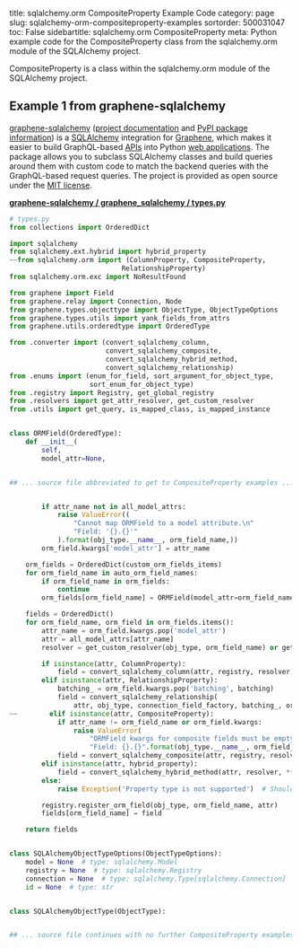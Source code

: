 title: sqlalchemy.orm CompositeProperty Example Code
category: page
slug: sqlalchemy-orm-compositeproperty-examples
sortorder: 500031047
toc: False
sidebartitle: sqlalchemy.orm CompositeProperty
meta: Python example code for the CompositeProperty class from the sqlalchemy.orm module of the SQLAlchemy project.


CompositeProperty is a class within the sqlalchemy.orm module of the SQLAlchemy project.


## Example 1 from graphene-sqlalchemy
[graphene-sqlalchemy](https://github.com/graphql-python/graphene-sqlalchemy)
([project documentation](https://docs.graphene-python.org/projects/sqlalchemy/en/latest/)
and
[PyPI package information](https://pypi.org/project/graphene-sqlalchemy/))
is a [SQLAlchemy](/sqlalchemy.html) integration for
[Graphene](https://graphene-python.org/), which makes it easier to build
GraphQL-based [APIs](/application-programming-interfaces.html) into Python
[web applications](/web-development.html). The package allows you to
subclass SQLAlchemy classes and build queries around them with custom
code to match the backend queries with the GraphQL-based request queries.
The project is provided as open source under the
[MIT license](https://github.com/graphql-python/graphene-sqlalchemy/blob/master/LICENSE.md).

[**graphene-sqlalchemy / graphene_sqlalchemy / types.py**](https://github.com/graphql-python/graphene-sqlalchemy/blob/master/graphene_sqlalchemy/./types.py)

```python
# types.py
from collections import OrderedDict

import sqlalchemy
from sqlalchemy.ext.hybrid import hybrid_property
~~from sqlalchemy.orm import (ColumnProperty, CompositeProperty,
                            RelationshipProperty)
from sqlalchemy.orm.exc import NoResultFound

from graphene import Field
from graphene.relay import Connection, Node
from graphene.types.objecttype import ObjectType, ObjectTypeOptions
from graphene.types.utils import yank_fields_from_attrs
from graphene.utils.orderedtype import OrderedType

from .converter import (convert_sqlalchemy_column,
                        convert_sqlalchemy_composite,
                        convert_sqlalchemy_hybrid_method,
                        convert_sqlalchemy_relationship)
from .enums import (enum_for_field, sort_argument_for_object_type,
                    sort_enum_for_object_type)
from .registry import Registry, get_global_registry
from .resolvers import get_attr_resolver, get_custom_resolver
from .utils import get_query, is_mapped_class, is_mapped_instance


class ORMField(OrderedType):
    def __init__(
        self,
        model_attr=None,


## ... source file abbreviated to get to CompositeProperty examples ...


        if attr_name not in all_model_attrs:
            raise ValueError((
                "Cannot map ORMField to a model attribute.\n"
                "Field: '{}.{}'"
            ).format(obj_type.__name__, orm_field_name,))
        orm_field.kwargs['model_attr'] = attr_name

    orm_fields = OrderedDict(custom_orm_fields_items)
    for orm_field_name in auto_orm_field_names:
        if orm_field_name in orm_fields:
            continue
        orm_fields[orm_field_name] = ORMField(model_attr=orm_field_name)

    fields = OrderedDict()
    for orm_field_name, orm_field in orm_fields.items():
        attr_name = orm_field.kwargs.pop('model_attr')
        attr = all_model_attrs[attr_name]
        resolver = get_custom_resolver(obj_type, orm_field_name) or get_attr_resolver(obj_type, attr_name)

        if isinstance(attr, ColumnProperty):
            field = convert_sqlalchemy_column(attr, registry, resolver, **orm_field.kwargs)
        elif isinstance(attr, RelationshipProperty):
            batching_ = orm_field.kwargs.pop('batching', batching)
            field = convert_sqlalchemy_relationship(
                attr, obj_type, connection_field_factory, batching_, orm_field_name, **orm_field.kwargs)
~~        elif isinstance(attr, CompositeProperty):
            if attr_name != orm_field_name or orm_field.kwargs:
                raise ValueError(
                    "ORMField kwargs for composite fields must be empty. "
                    "Field: {}.{}".format(obj_type.__name__, orm_field_name))
            field = convert_sqlalchemy_composite(attr, registry, resolver)
        elif isinstance(attr, hybrid_property):
            field = convert_sqlalchemy_hybrid_method(attr, resolver, **orm_field.kwargs)
        else:
            raise Exception('Property type is not supported')  # Should never happen

        registry.register_orm_field(obj_type, orm_field_name, attr)
        fields[orm_field_name] = field

    return fields


class SQLAlchemyObjectTypeOptions(ObjectTypeOptions):
    model = None  # type: sqlalchemy.Model
    registry = None  # type: sqlalchemy.Registry
    connection = None  # type: sqlalchemy.Type[sqlalchemy.Connection]
    id = None  # type: str


class SQLAlchemyObjectType(ObjectType):


## ... source file continues with no further CompositeProperty examples...

```

